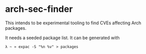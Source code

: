 arch-sec-finder
==============

This intends to be experimental tooling to find CVEs affecting Arch packages.

It needs a seeded package list. It can be generated with

```shell
λ ~ » expac -S "%n %v" > packages
```






